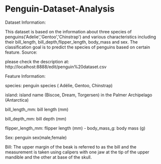 # Penguin-Dataset-Analysis
Dataset Information:

This dataset is based on the information about three species of penguins('Adelie','Gentoo','Chinstrap') and various characteristics including their bill_length, bill_depth,flipper_length, body_mass and sex.
The classification goal is to predict the species of penguins based on certain feature.
Source:

please check the description at: http://localhost:8888/edit/penguin%20dataset.csv


Feature Information:

species: penguin species ( Adélie, Gentoo, Chinstrap)

island: island name (Biscoe, Dream, Torgersen) in the Palmer Archipelago (Antarctica)

bill_length_mm: bill length (mm)

bill_depth_mm: bill depth (mm)

flipper_length_mm: flipper length (mm) - body_mass_g: body mass (g)

Sex: penguin sex(male,female)

Bill:
The upper margin of the beak is referred to as the bill and the measurement is taken using calipers with one jaw at the tip of the upper mandible and the other at base of the skull.
